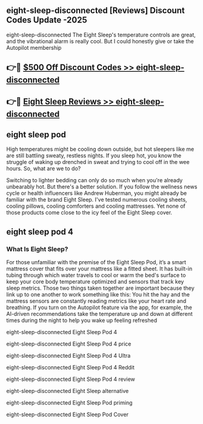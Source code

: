 ## eight-sleep-disconnected [Reviews​] Discount Codes Update -2025

eight-sleep-disconnected The Eight Sleep's temperature controls are great, and the vibrational alarm is really cool. But I could honestly give or take the Autopilot membership

## 👉🔴 [$500 Off Discount Codes >> eight-sleep-disconnected](http://download.freeplayer.one?title=eight-sleep-disconnected&ref=18-ES)

## 👉🔴 [Eight Sleep Reviews >> eight-sleep-disconnected](http://download.freeplayer.one?title=eight-sleep-disconnected&ref=18-ES)

## eight sleep pod

High temperatures might be cooling down outside, but hot sleepers like me are still battling sweaty, restless nights. If you sleep hot, you know the struggle of waking up drenched in sweat and trying to cool off in the wee hours. So, what are we to do?

Switching to lighter bedding can only do so much when you're already unbearably hot. But there's a better solution. If you follow the wellness news cycle or health influencers like Andrew Huberman, you might already be familiar with the brand Eight Sleep. I've tested numerous cooling sheets, cooling pillows, cooling comforters and cooling mattresses. Yet none of those products come close to the icy feel of the Eight Sleep cover.

## eight sleep pod 4

### What Is Eight Sleep?

For those unfamiliar with the premise of the Eight Sleep Pod, it’s a smart mattress cover that fits over your mattress like a fitted sheet. It has built-in tubing through which water travels to cool or warm the bed's surface to keep your core body temperature optimized and sensors that track key sleep metrics. Those two things taken together are important because they link up to one another to work something like this: You hit the hay and the mattress sensors are constantly reading metrics like your heart rate and breathing. If you turn on the Autopilot feature via the app, for example, the AI-driven recommendations take the temperature up and down at different times during the night to help you wake up feeling refreshed

eight-sleep-disconnected Eight Sleep Pod 4

eight-sleep-disconnected Eight Sleep Pod 4 price

eight-sleep-disconnected Eight Sleep Pod 4 Ultra

eight-sleep-disconnected Eight Sleep Pod 4 Reddit

eight-sleep-disconnected Eight Sleep Pod 4 review

eight-sleep-disconnected Eight Sleep alternative

eight-sleep-disconnected Eight Sleep Pod priming

eight-sleep-disconnected Eight Sleep Pod Cover